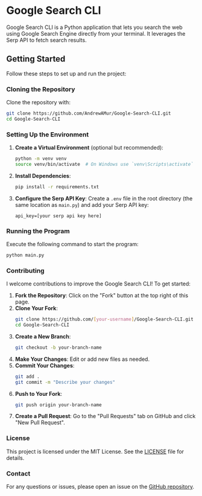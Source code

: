 # Google Search CLI

Google Search CLI is a Python application that lets you search the web using Google Search Engine directly from your terminal. It leverages the Serp API to fetch search results.

## Getting Started

Follow these steps to set up and run the project:

### Cloning the Repository

Clone the repository with:

```bash
git clone https://github.com/AndrewAMur/Google-Search-CLI.git
cd Google-Search-CLI
```

### Setting Up the Environment

1. **Create a Virtual Environment** (optional but recommended):
    ```bash
    python -m venv venv
    source venv/bin/activate  # On Windows use `venv\Scripts\activate`
    ```

2. **Install Dependencies**:
    ```bash
    pip install -r requirements.txt
    ```

3. **Configure the Serp API Key**:
    Create a `.env` file in the root directory (the same location as `main.py`) and add your Serp API key:
    ```
    api_key=[your serp api key here]
    ```

### Running the Program

Execute the following command to start the program:

```bash
python main.py
```

### Contributing

I welcome contributions to improve the Google Search CLI! To get started:

1. **Fork the Repository**: Click on the "Fork" button at the top right of this page.
2. **Clone Your Fork**:
    ```bash
    git clone https://github.com/[your-username]/Google-Search-CLI.git
    cd Google-Search-CLI
    ```
3. **Create a New Branch**:
    ```bash
    git checkout -b your-branch-name
    ```
4. **Make Your Changes**: Edit or add new files as needed.
5. **Commit Your Changes**:
    ```bash
    git add .
    git commit -m "Describe your changes"
    ```
6. **Push to Your Fork**:
    ```bash
    git push origin your-branch-name
    ```
7. **Create a Pull Request**: Go to the "Pull Requests" tab on GitHub and click "New Pull Request".

### License

This project is licensed under the MIT License. See the [LICENSE](LICENSE) file for details.

### Contact

For any questions or issues, please open an issue on the [GitHub repository](https://github.com/AndrewAMur/Google-Search-CLI/issues).
